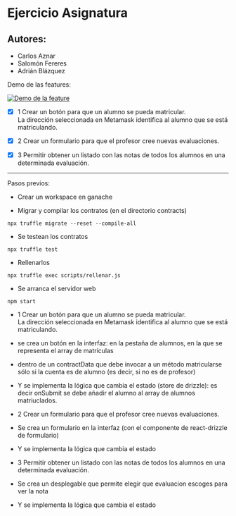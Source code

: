 # Ejercicio Asignatura

## Autores:

- Carlos Aznar
- Salomón Fereres
- Adrián Blázquez

Demo de las features:

[![Demo de la feature](https://img.youtube.com/vi/mQvbAzsVwac/0.jpg)](https://www.youtube.com/watch?v=mQvbAzsVwac)

- [x] 1 Crear un botón para que un alumno se pueda matricular.  
La dirección seleccionada en Metamask identifica al alumno que se está matriculando.

- [x] 2 Crear un formulario para que el profesor cree nuevas evaluaciones.

- [x] 3 Permitir obtener un listado con las notas de todos los alumnos en una determinada evaluación.

---------------------

Pasos previos:

- Crear un workspace en ganache

- Migrar y compilar los contratos (en el directorio contracts)

```
npx truffle migrate --reset --compile-all
```

- Se testean los contratos

```
npx truffle test
```

- Rellenarlos

```
npx truffle exec scripts/rellenar.js
```

- Se arranca el servidor web

```
npm start
```

- 1 Crear un botón para que un alumno se pueda matricular.  
La dirección seleccionada en Metamask identifica al alumno que se está matriculando.
 
 - se crea un botón en la interfaz: en la pestaña de alumnos, en la que se representa el array de matrículas
 - dentro de un contractData que debe invocar a un método matricularse sólo si la cuenta es de alumno (es decir, si no es de profesor)
 - Y se implementa la lógica que cambia el estado (store de drizzle): es decir onSubmit se debe añadir el alumno al array de alumnos matriuclados.

- 2 Crear un formulario para que el profesor cree nuevas evaluaciones.

- Se crea un formulario en la interfaz (con el componente de react-drizzle de formulario)
- Y se implementa la lógica que cambia el estado

- 3 Permitir obtener un listado con las notas de todos los alumnos en una determinada evaluación.

 - Se crea un desplegable que permite elegir que evaluacion escoges para ver la nota
 - Y se implementa la lógica que cambia el estado
